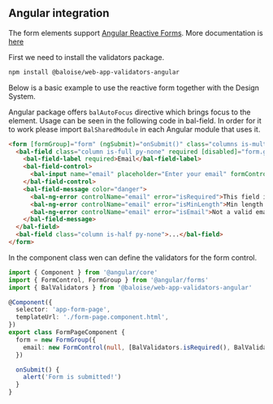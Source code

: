 ## Angular integration

The form elements support [Angular Reactive Forms](https://angular.io/guide/reactive-forms).
More documentation is [here](https://github.com/baloise/web-app-utils/blob/master/packages/validators/README.md)

First we need to install the validators package.

```bash
npm install @baloise/web-app-validators-angular
```

Below is a basic example to use the reactive form together with the Design System.

Angular package offers `balAutoFocus` directive which brings focus to the element.
Usage can be seen in the following code in bal-field.
In order for it to work please import `BalSharedModule` in each Angular module that uses it.

```html
<form [formGroup]="form" (ngSubmit)="onSubmit()" class="columns is-multiline mt-none">
  <bal-field class="column is-full py-none" required [disabled]="form.get('email')?.disabled">
    <bal-field-label required>Email</bal-field-label>
    <bal-field-control>
      <bal-input name="email" placeholder="Enter your email" formControlName="email" balAutoFocus></bal-input>
    </bal-field-control>
    <bal-field-message color="danger">
      <bal-ng-error controlName="email" error="isRequired">This field is required</bal-ng-error>
      <bal-ng-error controlName="email" error="isMinLength">Min length is 4</bal-ng-error>
      <bal-ng-error controlName="email" error="isEmail">Not a valid email</bal-ng-error>
    </bal-field-message>
  </bal-field>
  <bal-field class="column is-half py-none">...</bal-field>
</form>
```

In the component class wen can define the validators for the form control.

```typescript
import { Component } from '@angular/core'
import { FormControl, FormGroup } from '@angular/forms'
import { BalValidators } from '@baloise/web-app-validators-angular'

@Component({
  selector: 'app-form-page',
  templateUrl: './form-page.component.html',
})
export class FormPageComponent {
  form = new FormGroup({
    email: new FormControl(null, [BalValidators.isRequired(), BalValidators.isMinLength(4), BalValidators.isEmail()]),
  })

  onSubmit() {
    alert('Form is submitted!')
  }
}
```
